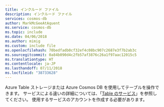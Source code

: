 ```yaml
---
title: インクルード ファイル
description: インクルード ファイル
services: cosmos-db
author: MarkMcGeeAtAquent
ms.service: cosmos-db
ms.topic: include
ms.date: 04/06/2018
ms.author: mimig
ms.custom: include file
ms.openlocfilehash: 70bedfadb0cf32ef4c08bc907c2687e3f7b2ab3c
ms.sourcegitcommit: 0a84b090d4c2fb57af3876c26a1f97aac12015c5
ms.translationtype: HT
ms.contentlocale: ja-JP
ms.lasthandoff: 07/11/2018
ms.locfileid: "38733628"
---
```

Azure Table ストレージまたは Azure Cosmos DB を使用してテーブルを操作できます。 サービスによる違いの詳細については、「[Table のサービス](../articles/cosmos-db/table-introduction.md#table-offerings)」を参照してください。 使用するサービスのアカウントを作成する必要があります。 




